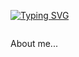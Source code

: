 [![Typing SVG](https://readme-typing-svg.herokuapp.com/?lines=Hi!+I'm+Areli+Anzures+💞️)](https://git.io/typing-svg)

<img src="https://www.google.com/url?sa=i&url=https%3A%2F%2Fholatelcel.com%2Flifeandstyle%2Fhospital-voluntario-koalas-australia%2F&psig=AOvVaw0h7n1qfUsQrRUPiFTLOpMa&ust=1651681743911000&source=images&cd=vfe&ved=0CAkQjRxqFwoTCNiNgZDgw_cCFQAAAAAdAAAAABAJ" alt="">

About me...


